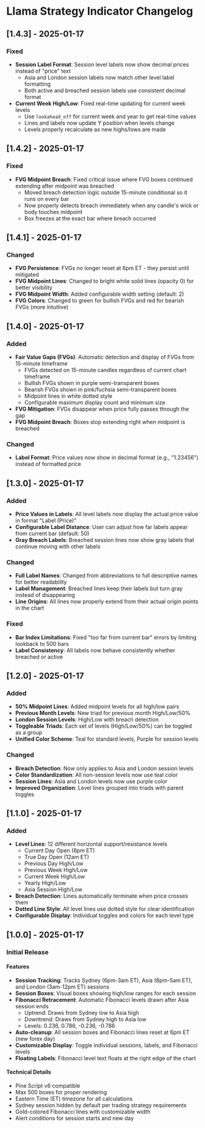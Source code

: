 # Llama Strategy Indicator Changelog

## [1.4.3] - 2025-01-17

### Fixed
- **Session Label Format**: Session level labels now show decimal prices instead of "price" text
  - Asia and London session labels now match other level label formatting
  - Both active and breached session labels use consistent decimal format
- **Current Week High/Low**: Fixed real-time updating for current week levels
  - Use `lookahead_off` for current week and year to get real-time values
  - Lines and labels now update Y position when levels change
  - Levels properly recalculate as new highs/lows are made

## [1.4.2] - 2025-01-17

### Fixed
- **FVG Midpoint Breach**: Fixed critical issue where FVG boxes continued extending after midpoint was breached
  - Moved breach detection logic outside 15-minute conditional so it runs on every bar
  - Now properly detects breach immediately when any candle's wick or body touches midpoint
  - Box freezes at the exact bar where breach occurred

## [1.4.1] - 2025-01-17

### Changed
- **FVG Persistence**: FVGs no longer reset at 6pm ET - they persist until mitigated
- **FVG Midpoint Lines**: Changed to bright white solid lines (opacity 0) for better visibility
- **FVG Midpoint Width**: Added configurable width setting (default: 2)
- **FVG Colors**: Changed to green for bullish FVGs and red for bearish FVGs (more intuitive)

## [1.4.0] - 2025-01-17

### Added
- **Fair Value Gaps (FVGs)**: Automatic detection and display of FVGs from 15-minute timeframe
  - FVGs detected on 15-minute candles regardless of current chart timeframe
  - Bullish FVGs shown in purple semi-transparent boxes
  - Bearish FVGs shown in pink/fuchsia semi-transparent boxes
  - Midpoint lines in white dotted style
  - Configurable maximum display count and minimum size
- **FVG Mitigation**: FVGs disappear when price fully passes through the gap
- **FVG Midpoint Breach**: Boxes stop extending right when midpoint is breached

### Changed
- **Label Format**: Price values now show in decimal format (e.g., "1.23456") instead of formatted price

## [1.3.0] - 2025-01-17

### Added
- **Price Values in Labels**: All level labels now display the actual price value in format "Label (Price)"
- **Configurable Label Distance**: User can adjust how far labels appear from current bar (default: 50)
- **Gray Breach Labels**: Breached session lines now show gray labels that continue moving with other labels

### Changed
- **Full Label Names**: Changed from abbreviations to full descriptive names for better readability
- **Label Management**: Breached lines keep their labels but turn gray instead of disappearing
- **Line Origins**: All lines now properly extend from their actual origin points in the chart

### Fixed
- **Bar Index Limitations**: Fixed "too far from current bar" errors by limiting lookback to 500 bars
- **Label Consistency**: All labels now behave consistently whether breached or active

## [1.2.0] - 2025-01-17

### Added
- **50% Midpoint Lines**: Added midpoint levels for all high/low pairs
- **Previous Month Levels**: New triad for previous month High/Low/50%
- **London Session Levels**: High/Low with breach detection
- **Toggleable Triads**: Each set of levels (High/Low/50%) can be toggled as a group
- **Unified Color Scheme**: Teal for standard levels, Purple for session levels

### Changed
- **Breach Detection**: Now only applies to Asia and London session levels
- **Color Standardization**: All non-session levels now use teal color
- **Session Lines**: Asia and London levels now use purple color
- **Improved Organization**: Level lines grouped into triads with parent toggles

## [1.1.0] - 2025-01-17

### Added
- **Level Lines**: 12 different horizontal support/resistance levels
  - Current Day Open (6pm ET)
  - True Day Open (12am ET)
  - Previous Day High/Low
  - Previous Week High/Low
  - Current Week High/Low
  - Yearly High/Low
  - Asia Session High/Low
- **Breach Detection**: Lines automatically terminate when price crosses them
- **Dotted Line Style**: All level lines use dotted style for clear identification
- **Configurable Display**: Individual toggles and colors for each level type

## [1.0.0] - 2025-01-17

### Initial Release

#### Features
- **Session Tracking**: Tracks Sydney (6pm-3am ET), Asia (8pm-5am ET), and London (3am-12pm ET) sessions
- **Session Boxes**: Visual boxes showing high/low ranges for each session
- **Fibonacci Retracement**: Automatic Fibonacci levels drawn after Asia session ends
  - Uptrend: Draws from Sydney low to Asia high
  - Downtrend: Draws from Sydney high to Asia low
  - Levels: 0.236, 0.786, -0.236, -0.786
- **Auto-cleanup**: All session boxes and Fibonacci lines reset at 6pm ET (new forex day)
- **Customizable Display**: Toggle individual sessions, labels, and Fibonacci levels
- **Floating Labels**: Fibonacci level text floats at the right edge of the chart

#### Technical Details
- Pine Script v6 compatible
- Max 500 boxes for proper rendering
- Eastern Time (ET) timezone for all calculations
- Sydney session hidden by default per trading strategy requirements
- Gold-colored Fibonacci lines with customizable width
- Alert conditions for session starts and new day